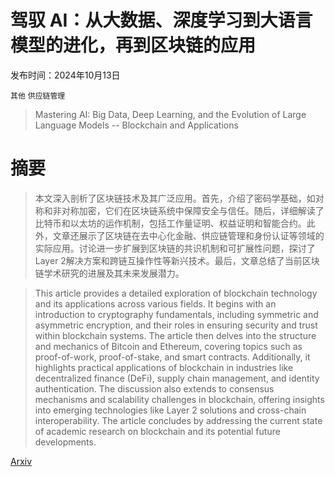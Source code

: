# 驾驭 AI：从大数据、深度学习到大语言模型的进化，再到区块链的应用

发布时间：2024年10月13日

`其他` `供应链管理`

> Mastering AI: Big Data, Deep Learning, and the Evolution of Large Language Models -- Blockchain and Applications

# 摘要

> 本文深入剖析了区块链技术及其广泛应用。首先，介绍了密码学基础，如对称和非对称加密，它们在区块链系统中保障安全与信任。随后，详细解读了比特币和以太坊的运作机制，包括工作量证明、权益证明和智能合约。此外，文章还展示了区块链在去中心化金融、供应链管理和身份认证等领域的实际应用。讨论进一步扩展到区块链的共识机制和可扩展性问题，探讨了Layer 2解决方案和跨链互操作性等新兴技术。最后，文章总结了当前区块链学术研究的进展及其未来发展潜力。

> This article provides a detailed exploration of blockchain technology and its applications across various fields. It begins with an introduction to cryptography fundamentals, including symmetric and asymmetric encryption, and their roles in ensuring security and trust within blockchain systems. The article then delves into the structure and mechanics of Bitcoin and Ethereum, covering topics such as proof-of-work, proof-of-stake, and smart contracts. Additionally, it highlights practical applications of blockchain in industries like decentralized finance (DeFi), supply chain management, and identity authentication. The discussion also extends to consensus mechanisms and scalability challenges in blockchain, offering insights into emerging technologies like Layer 2 solutions and cross-chain interoperability. The article concludes by addressing the current state of academic research on blockchain and its potential future developments.

[Arxiv](https://arxiv.org/abs/2410.10110)